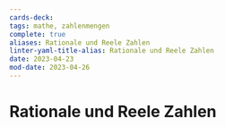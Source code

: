 ```yaml
---
cards-deck: 
tags: mathe, zahlenmengen
complete: true
aliases: Rationale und Reele Zahlen
linter-yaml-title-alias: Rationale und Reele Zahlen
date: 2023-04-23
mod-date: 2023-04-26
---
```

# Rationale und Reele Zahlen
